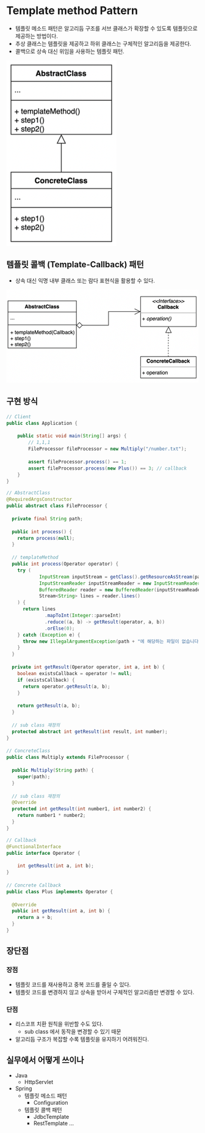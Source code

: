 # Template method Pattern

- 템플릿 메소드 패턴은 알고리듬 구조를 서브 클래스가 확장할 수 있도록 템플릿으로 제공하는 방법이다.
- 추상 클래스는 템플릿을 제공하고 하위 클래스는 구체적인 알고리듬을 제공한다.
- 콜백으로 상속 대신 위임을 사용하는 템플릿 패턴.

![template-method](../img/behavioral/template-method/architecture.png)

## 템플릿 콜백 (Template-Callback) 패턴

- 상속 대신 익명 내부 클래스 또는 람다 표현식을 활용할 수 있다.

![template-method](../img/behavioral/template-method/architecture2.png)

## 구현 방식

```java
// Client
public class Application {

	public static void main(String[] args) {
		// 1,1,1
		FileProcessor fileProcessor = new Multiply("/number.txt");

		assert fileProcessor.process() == 1;
		assert fileProcessor.process(new Plus()) == 3; // callback
	}
}
```

```java
// AbstractClass
@RequiredArgsConstructor
public abstract class FileProcessor {

  private final String path;

  public int process() {
    return process(null);
  }

  // templateMethod
  public int process(Operator operator) {
    try (
            InputStream inputStream = getClass().getResourceAsStream(path);
            InputStreamReader inputStreamReader = new InputStreamReader(inputStream);
            BufferedReader reader = new BufferedReader(inputStreamReader);
            Stream<String> lines = reader.lines()
    ) {
      return lines
              .mapToInt(Integer::parseInt)
              .reduce((a, b) -> getResult(operator, a, b))
              .orElse(0);
    } catch (Exception e) {
      throw new IllegalArgumentException(path + "에 해당하는 파일이 없습니다.", e);
    }
  }

  private int getResult(Operator operator, int a, int b) {
    boolean existsCallback = operator != null;
    if (existsCallback) {
      return operator.getResult(a, b);
    }
	
    return getResult(a, b);
  }

  // sub class 재정의
  protected abstract int getResult(int result, int number);
}

// ConcreteClass
public class Multiply extends FileProcessor {

  public Multiply(String path) {
    super(path);
  }

  // sub class 재정의
  @Override
  protected int getResult(int number1, int number2) {
    return number1 * number2;
  }
}
```

```java
// Callback
@FunctionalInterface
public interface Operator {

	int getResult(int a, int b);
}

// Concrete Callback
public class Plus implements Operator {

  @Override
  public int getResult(int a, int b) {
    return a + b;
  }
}
```
## 장단점

### 장점

- 템플릿 코드를 재사용하고 중복 코드를 줄일 수 있다.
- 템플릿 코드를 변경하지 않고 상속을 받아서 구체적인 알고리즘만 변경할 수 있다.

### 단점

- 리스코프 치환 원칙을 위반할 수도 있다.
  - sub class 에서 동작을 변경할 수 있기 때문
- 알고리듬 구조가 복잡할 수록 템플릿을 유지하기 어려워진다.

## 실무에서 어떻게 쓰이나

- Java
  - HttpServlet
- Spring
  - 템플릿 메소드 패턴
    - Configuration
  - 템플릿 콜백 패턴
    - JdbcTemplate
    - RestTemplate ...